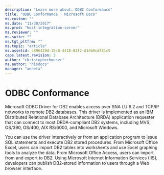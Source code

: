 ```yaml
---
description: "Learn more about: ODBC Conformance"
title: "ODBC Conformance | Microsoft Docs"
ms.custom: ""
ms.date: "11/30/2017"
ms.prod: "host-integration-server"
ms.reviewer: ""
ms.suite: ""
ms.tgt_pltfrm: ""
ms.topic: "article"
ms.assetid: c896429d-15c8-4418-83f2-d1db9cdf81c9
caps.latest.revision: 3
author: "christopherhouser"
ms.author: "hisdocs"
manager: "anneta"
---
```

# ODBC Conformance
Microsoft ODBC Driver for DB2 enables access over SNA LU 6.2 and TCP/IP networks to remote DB2 databases. This driver is implemented as an IBM Distributed Relational Database Architecture (DRDA) application requester that can connect to most DRDA-compliant DB2 systems, including MVS, OS/390, OS/400, AIX RS/6000, and Microsoft Windows.  
  
 You can use the driver interactively or from an application program to issue SQL statements and execute DB2 stored procedures. From Microsoft Office Excel, users can import DB2 tables into worksheets and use Excel graphing tools to analyze the data. From Microsoft Office Access, users can import from and export to DB2. Using Microsoft Internet Information Services (IIS), developers can publish DB2-stored information to users through a Web browser interface.  
